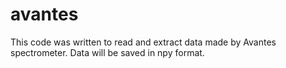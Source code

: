 # avantes
This code was written to read and extract data made by Avantes spectrometer. Data will be saved in npy format.
